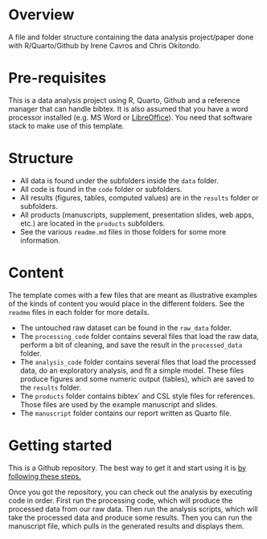 # Overview

A file and folder structure containing the data analysis project/paper done with R/Quarto/Github by Irene Cavros and Chris Okitondo. 

# Pre-requisites

This is a data analysis project using R, Quarto, Github and a reference manager that can handle bibtex. It is also assumed that you have a word processor installed (e.g. MS Word or [LibreOffice](https://www.libreoffice.org/)). You need that software stack to make use of this template.

# Structure

* All data is found under the subfolders inside the `data` folder.
* All code is found in the `code` folder or subfolders.
* All results (figures, tables, computed values) are in the `results` folder or subfolders.
* All products (manuscripts, supplement, presentation slides, web apps, etc.) are located in the `products` subfolders.
* See the various `readme.md` files in those folders for some more information.

# Content 

The template comes with a few files that are meant as illustrative examples of the kinds of content you would place in the different folders. See the `readme` files in each folder for more details.

* The untouched raw dataset can be found in the `raw_data` folder. 
* The `processing_code` folder contains several files that load the raw data, perform a bit of cleaning, and save the result in the `processed_data` folder. 
* The `analysis_code` folder contains several files that load the processed data, do an exploratory analysis, and fit a simple model. These files produce figures and some numeric output (tables), which are saved to the `results` folder.
* The `products` folder contains bibtex` and CSL style files for references. Those files are used by the example manuscript and slides.
* The  `manuscript` folder contains our report written as Quarto file. 

# Getting started

This is a Github repository. The best way to get it and start using it is [by following these steps.](https://help.github.com/en/articles/creating-a-repository-from-a-template)

Once you got the repository, you can check out the analysis by executing code in order. First run the processing code, which will produce the processed data from our raw data. Then run the analysis scripts, which will take the processed data and produce some results. Then you can run the manuscript file, which pulls in the generated results and displays them. 


